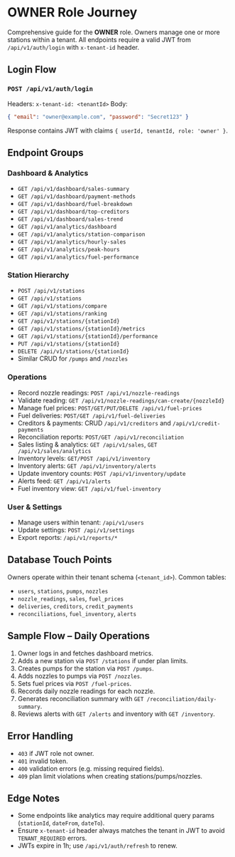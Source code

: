 # OWNER Role Journey

Comprehensive guide for the **OWNER** role. Owners manage one or more stations within a tenant. All endpoints require a valid JWT from `/api/v1/auth/login` with `x-tenant-id` header.

## Login Flow
### `POST /api/v1/auth/login`
Headers: `x-tenant-id: <tenantId>`
Body:
```json
{ "email": "owner@example.com", "password": "Secret123" }
```
Response contains JWT with claims `{ userId, tenantId, role: 'owner' }`.

## Endpoint Groups
### Dashboard & Analytics
- `GET /api/v1/dashboard/sales-summary`
- `GET /api/v1/dashboard/payment-methods`
- `GET /api/v1/dashboard/fuel-breakdown`
- `GET /api/v1/dashboard/top-creditors`
- `GET /api/v1/dashboard/sales-trend`
- `GET /api/v1/analytics/dashboard`
- `GET /api/v1/analytics/station-comparison`
- `GET /api/v1/analytics/hourly-sales`
- `GET /api/v1/analytics/peak-hours`
- `GET /api/v1/analytics/fuel-performance`

### Station Hierarchy
- `POST /api/v1/stations`
- `GET /api/v1/stations`
- `GET /api/v1/stations/compare`
- `GET /api/v1/stations/ranking`
- `GET /api/v1/stations/{stationId}`
- `GET /api/v1/stations/{stationId}/metrics`
- `GET /api/v1/stations/{stationId}/performance`
- `PUT /api/v1/stations/{stationId}`
- `DELETE /api/v1/stations/{stationId}`
- Similar CRUD for `/pumps` and `/nozzles`

### Operations
- Record nozzle readings: `POST /api/v1/nozzle-readings`
- Validate reading: `GET /api/v1/nozzle-readings/can-create/{nozzleId}`
- Manage fuel prices: `POST/GET/PUT/DELETE /api/v1/fuel-prices`
- Fuel deliveries: `POST/GET /api/v1/fuel-deliveries`
- Creditors & payments: CRUD `/api/v1/creditors` and `/api/v1/credit-payments`
- Reconciliation reports: `POST/GET /api/v1/reconciliation`
- Sales listing & analytics: `GET /api/v1/sales`, `GET /api/v1/sales/analytics`
- Inventory levels: `GET/POST /api/v1/inventory`
- Inventory alerts: `GET /api/v1/inventory/alerts`
- Update inventory counts: `POST /api/v1/inventory/update`
- Alerts feed: `GET /api/v1/alerts`
- Fuel inventory view: `GET /api/v1/fuel-inventory`

### User & Settings
- Manage users within tenant: `/api/v1/users`
- Update settings: `POST /api/v1/settings`
- Export reports: `/api/v1/reports/*`

## Database Touch Points
Owners operate within their tenant schema (`<tenant_id>`). Common tables:
- `users`, `stations`, `pumps`, `nozzles`
- `nozzle_readings`, `sales`, `fuel_prices`
- `deliveries`, `creditors`, `credit_payments`
- `reconciliations`, `fuel_inventory`, `alerts`

## Sample Flow – Daily Operations
1. Owner logs in and fetches dashboard metrics.
2. Adds a new station via `POST /stations` if under plan limits.
3. Creates pumps for the station via `POST /pumps`.
4. Adds nozzles to pumps via `POST /nozzles`.
5. Sets fuel prices via `POST /fuel-prices`.
6. Records daily nozzle readings for each nozzle.
7. Generates reconciliation summary with `GET /reconciliation/daily-summary`.
8. Reviews alerts with `GET /alerts` and inventory with `GET /inventory`.

## Error Handling
- `403` if JWT role not owner.
- `401` invalid token.
- `400` validation errors (e.g. missing required fields).
- `409` plan limit violations when creating stations/pumps/nozzles.

## Edge Notes
- Some endpoints like analytics may require additional query params (`stationId`, `dateFrom`, `dateTo`).
- Ensure `x-tenant-id` header always matches the tenant in JWT to avoid `TENANT_REQUIRED` errors.
- JWTs expire in 1h; use `/api/v1/auth/refresh` to renew.


